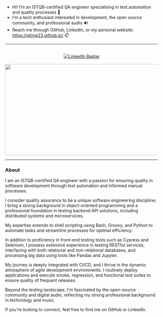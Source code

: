- Hi! I’m an ISTQB-certified QA engineer specialising in test automation and quality processes 👋  
- I’m a tech enthusiast interested in development, the open source community, and professional audio 🔊
- Reach me through GitHub, LinkedIn, or my personal website: https://gitme23.github.io/ 📫

---
<div id="header" align="center">
 <!-- Gif:
  <img src="https://media.giphy.com/media/EPfV3ijMQVl60/giphy.gif?cid=790b7611m0rtd880f1f3cejic9r9xi0kj8z118kb6bl9fylj&ep=v1_gifs_search&rid=giphy.gif&ct=g" width="100"/> -->
  <div id="badges">
  <br>
  <a href="https://www.linkedin.com/in/andy-hopwood-a4abaa239/">
    <img src="https://img.shields.io/badge/LinkedIn-blue?style=for-the-badge&logo=linkedin&logoColor=white" alt="LinkedIn Badge"/>
  </a>
  <br>
  <br>
  </div>
  
</div>


<!-- -
GitMe23/GitMe23 is a ✨ special ✨ repository because its `README.md` (this file) appears on your GitHub profile.
You can click the Preview link to take a look at your changes.
- -->
<div align="center">
  <img src="https://media.giphy.com/media/dWesBcTLavkZuG35MI/giphy.gif" width="600" height="300"/>
</div>

---

### About

I am an ISTQB-certified QA engineer with a passion for ensuring quality in software development through test automation and informed manual processes.

I consider quality assurance to be a unique software engineering discipline; I bring a strong background in object-oriented programming and a professional foundation in testing backend API solutions, including distributed systems and microservices.

My expertise extends to shell scripting using Bash, Groovy, and Python to automate tasks and streamline processes for optimal efficiency.

In addition to proficiency in front-end testing tools such as Cypress and Selenium, I possess extensive experience in testing RESTful services, interfacing with both relational and non-relational databases, and processing big data using tools like Pandas and Jupyter.

My journey is deeply integrated with CI/CD, and I thrive in the dynamic atmosphere of agile development environments. I routinely deploy applications and execute smoke, regression, and functional test suites to ensure quality of frequent releases.

Beyond the testing landscape, I'm fascinated by the open-source community and digital audio, reflecting my strong professional background in technology and music.

If you're looking to connect, feel free to find me on GitHub or LinkedIn.

<br><br><br><br><br><br>
<img src="https://komarev.com/ghpvc/?username=GitMe23&style=flat-square&color=blue" alt=""/>
<!---
GitMe23/GitMe23 is a ✨ special ✨ repository because its `README.md` (this file) appears on your GitHub profile.
You can click the Preview link to take a look at your changes.
--->
